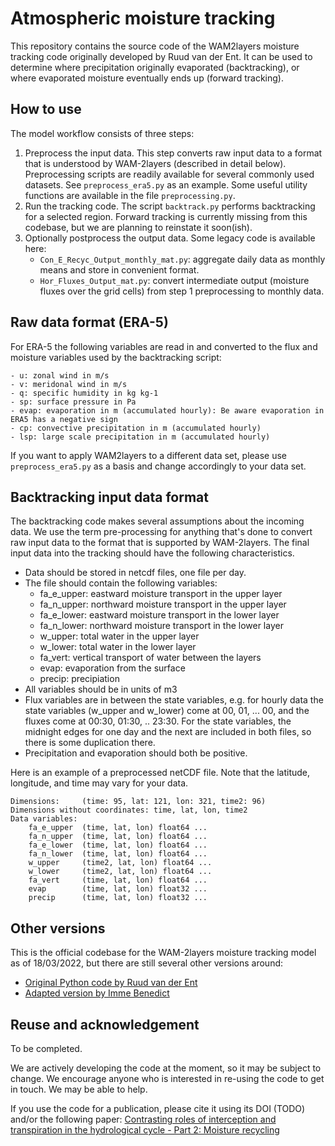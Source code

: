 # Atmospheric moisture tracking

This repository contains the source code of the WAM2layers moisture tracking
code originally developed by Ruud van der Ent. It can be used to determine where
precipitation originally evaporated (backtracking), or where evaporated moisture
eventually ends up (forward tracking).

## How to use

The model workflow consists of three steps:

1. Preprocess the input data. This step converts raw input data to a format that
   is understood by WAM-2layers (described in detail below). Preprocessing
   scripts are readily available for several commonly used datasets. See
   `preprocess_era5.py` as an example. Some useful utility functions are
   available in the file `preprocessing.py`.
2. Run the tracking code. The script `backtrack.py` performs backtracking for a
   selected region. Forward tracking is currently missing from this codebase,
   but we are planning to reinstate it soon(ish).
3. Optionally postprocess the output data. Some legacy code is available here:
   - `Con_E_Recyc_Output_monthly_mat.py`: aggregate daily data as monthly means
     and store in convenient format.
   - `Hor_Fluxes_Output_mat.py`: convert intermediate output (moisture fluxes over the grid cells) from step 1
     preprocessing to monthly data.


## Raw data format (ERA-5)
For ERA-5 the following variables are read in and converted to the flux and moisture variables used by the backtracking script:

    - u: zonal wind in m/s
    - v: meridonal wind in m/s
    - q: specific humidity in kg kg-1
    - sp: surface pressure in Pa
    - evap: evaporation in m (accumulated hourly): Be aware evaporation in ERA5 has a negative sign
    - cp: convective precipitation in m (accumulated hourly)
    - lsp: large scale precipitation in m (accumulated hourly)
If you want to apply WAM2layers to a different data set, please use `preprocess_era5.py` as a basis and change accordingly to your data set.

## Backtracking input data format
The backtracking code makes several assumptions about the incoming data. We use
the term pre-processing for anything that's done to convert raw input data to
the format that is supported by WAM-2layers. The final input data into the
tracking should have the following characteristics.

- Data should be stored in netcdf files, one file per day.
- The file should contain the following variables:
   - fa_e_upper: eastward moisture transport in the upper layer
   - fa_n_upper: northward moisture transport in the upper layer
   - fa_e_lower: eastward moisture transport in the lower layer
   - fa_n_lower: northward moisture transport in the lower layer
   - w_upper: total water in the upper layer
   - w_lower: total water in the lower layer
   - fa_vert: vertical transport of water between the layers
   - evap: evaporation from the surface
   - precip: precipiation
- All variables should be in units of m3
- Flux variables are in between the state variables, e.g. for hourly data the
  state variables (w_upper and w_lower) come at 00, 01, ... 00, and the fluxes
  come at 00:30, 01:30, .. 23:30. For the state variables, the midnight edges
  for one day and the next are included in both files, so there is some
  duplication there.
- Precipitation and evaporation should both be positive.

Here is an example of a preprocessed netCDF file. Note that the latitude,
longitude, and time may vary for your data.

```
Dimensions:     (time: 95, lat: 121, lon: 321, time2: 96)
Dimensions without coordinates: time, lat, lon, time2
Data variables:
    fa_e_upper  (time, lat, lon) float64 ...
    fa_n_upper  (time, lat, lon) float64 ...
    fa_e_lower  (time, lat, lon) float64 ...
    fa_n_lower  (time, lat, lon) float64 ...
    w_upper     (time2, lat, lon) float64 ...
    w_lower     (time2, lat, lon) float64 ...
    fa_vert     (time, lat, lon) float64 ...
    evap        (time, lat, lon) float32 ...
    precip      (time, lat, lon) float32 ...
```

## Other versions

This is the official codebase for the WAM-2layers moisture tracking model as of
18/03/2022, but there are still several other versions around:

- [Original Python code by Ruud van der Ent](https://github.com/ruudvdent/WAM2layersPython)
- [Adapted version by Imme Benedict](https://github.com/Imme1992/moisture_tracking_mississippi)

## Reuse and acknowledgement
To be completed.

We are actively developing the code at the moment, so it may be subject to
change. We encourage anyone who is interested in re-using the code to get in
touch. We may be able to help.

If you use the code for a publication, please cite it using its DOI (TODO)
and/or the following paper: [Contrasting roles of interception and transpiration
in the hydrological cycle - Part 2: Moisture
recycling](https://doi.org/10.5194/esd-5-471-2014)
